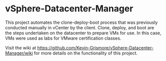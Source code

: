 # vSphere-Datacenter-Manager
This project automates the clone-deploy-boot process that was previously conducted manually in vCenter by the client. 
Clone, deploy, and boot are the steps undertaken on the datacenter to prepare VMs for use. In this case, VMs were used as labs for VMware certification classes.

Visit the wiki at https://github.com/Kevin-Grismore/vSphere-Datacenter-Manager/wiki for more details on the functionality of this project.
